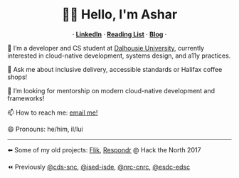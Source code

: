 <p align="center">
  <h1 align="center">👋🏽 Hello, I'm Ashar</h1>
  <p align="center">
  &middot;
    <a href="https://www.linkedin.com/in/asharsahmed/"><strong>LinkedIn</strong></a>
  &middot;
    <a href="https://github.com/asharahmed/asharahmed/blob/main/ReadingList.md"><strong>Reading List</strong></a>
  &middot;
  <a href="https://blog.aahmed.ca/posts/"><strong>Blog</strong></a>
  &middot;
  </p>
</p>

 🔭 I’m a developer and CS student at <a href="https://dal.ca">Dalhousie University</a>, currently interested in cloud-native development, systems design, and a11y practices.        
 
 💬 Ask me about inclusive delivery, accessible standards or Halifax coffee shops!      
 
 🤔 I’m looking for mentorship on modern cloud-native development and frameworks!     
 
 📫 How to reach me: [email me!](mailto:ashar@dal.ca)       
 
 😄 Pronouns: he/him, il/lui        
 <hr>
 
 ⬅️ Some of my old projects: [Flik](https://flik.im/), [Respondr](https://devpost.com/software/respondr) @ Hack the North 2017        
 
 ⏪ Previously [@cds-snc](https://github.com/cds-snc), [@ised-isde](https://github.com/ised-isde-canada), [@nrc-cnrc](https://github.com/nrc-cnrc), [@esdc-edsc](https://github.com/esdc-edsc)       
 
<!--
**asharahmed/asharahmed** is a ✨ _special_ ✨ repository because its `README.md` (this file) appears on your GitHub profile.

Here are some ideas to get you started:

- 
-
- 👯 I’m looking to collaborate on ...
- 
- 
-
- 
- ⚡ Fun fact: ...
-->
